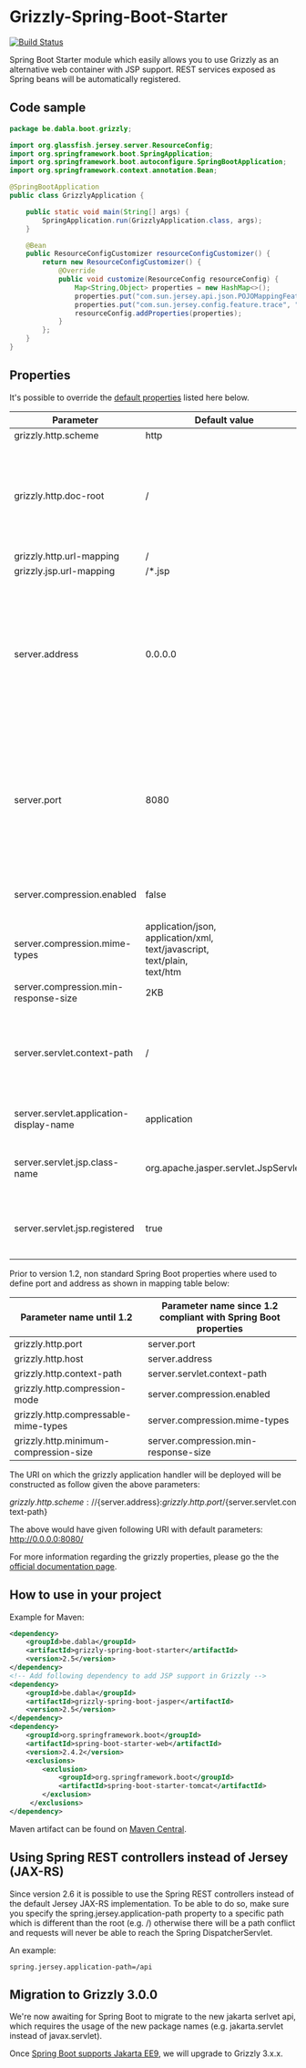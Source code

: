 # Grizzly-Spring-Boot-Starter
[![Build Status](https://travis-ci.org/dabla/grizzly-spring-boot-starter.svg?branch=master)](https://travis-ci.org/dabla/grizzly-spring-boot-starter)

Spring Boot Starter module which easily allows you to use Grizzly as an alternative web container with JSP support.  REST services exposed as Spring beans will be automatically registered.

## Code sample
```java
package be.dabla.boot.grizzly;

import org.glassfish.jersey.server.ResourceConfig;
import org.springframework.boot.SpringApplication;
import org.springframework.boot.autoconfigure.SpringBootApplication;
import org.springframework.context.annotation.Bean;

@SpringBootApplication
public class GrizzlyApplication {

    public static void main(String[] args) {
        SpringApplication.run(GrizzlyApplication.class, args);
    }

    @Bean
    public ResourceConfigCustomizer resourceConfigCustomizer() {
        return new ResourceConfigCustomizer() {
            @Override
            public void customize(ResourceConfig resourceConfig) {
                Map<String,Object> properties = new HashMap<>();
                properties.put("com.sun.jersey.api.json.POJOMappingFeature", "true");
                properties.put("com.sun.jersey.config.feature.trace", "ALL");
                resourceConfig.addProperties(properties);
            }
        };
    }
}
```

## Properties

It's possible to override the [default properties](https://docs.spring.io/spring-boot/docs/current/reference/html/common-application-properties.html) listed here below.

| Parameter | Default value | Description |
| --- | --- | --- |
| grizzly.http.scheme                     | http | http / https |
| grizzly.http.doc-root                   | / | Physical location where grizzly will find it's contents (e.g. *.html or *.jsp files). |
| grizzly.http.url-mapping                | / | |
| grizzly.jsp.url-mapping                 | /*.jsp | |
| server.address                          | 0.0.0.0 | The network host to which the grizzly network listener will bind. If not user specified, it will bind to 0.0.0.0 (default value). |
| server.port                             | 8080 | The network port to which the grizzly network will bind. If not user specified, it will bind to port 8080 (default value). |
| server.compression.enabled              | false | By default compression mode is disabled. |
| server.compression.mime-types           | application/json,<br/>application/xml,<br/>text/javascript,<br/>text/plain,<br/>text/htm | |
| server.compression.min-response-size    | 2KB | |
| server.servlet.context-path             | / | Context path is part of the URI on which the application handler will be deployed. |
| server.servlet.application-display-name | application | Display name of the application. |
| server.servlet.jsp.class-name           | org.apache.jasper.servlet.JspServlet | Class name of the servlet to use for JSPs. |
| server.servlet.jsp.registered           | true | Whether the JSP servlet has to be registered or not. |

Prior to version 1.2, non standard Spring Boot properties where used to define port and address as shown in mapping table below:

| Parameter name until 1.2 | Parameter name since 1.2 compliant with Spring Boot properties |
| --- | --- |
| grizzly.http.port | server.port |
| grizzly.http.host | server.address |
| grizzly.http.context-path | server.servlet.context-path |
| grizzly.http.compression-mode | server.compression.enabled |
| grizzly.http.compressable-mime-types | server.compression.mime-types |
| grizzly.http.minimum-compression-size | server.compression.min-response-size |

The URI on which the grizzly application handler will be deployed will be constructed as follow given the above parameters:

${grizzly.http.scheme}://${server.address}:${grizzly.http.port}/${server.servlet.context-path}

The above would have given following URI with default parameters: http://0.0.0.0:8080/

For more information regarding the grizzly properties, please go the the [official documentation page](https://javaee.github.io/grizzly/httpserverframework.html).

## How to use in your project

Example for Maven:
```xml
<dependency>
    <groupId>be.dabla</groupId>
    <artifactId>grizzly-spring-boot-starter</artifactId>
    <version>2.5</version>
</dependency>
<!-- Add following dependency to add JSP support in Grizzly -->
<dependency>
    <groupId>be.dabla</groupId>
    <artifactId>grizzly-spring-boot-jasper</artifactId>
    <version>2.5</version>
</dependency>
<dependency>
    <groupId>org.springframework.boot</groupId>
    <artifactId>spring-boot-starter-web</artifactId>
    <version>2.4.2</version>
    <exclusions>
        <exclusion>
            <groupId>org.springframework.boot</groupId>
            <artifactId>spring-boot-starter-tomcat</artifactId>
        </exclusion>
     </exclusions>
</dependency>
```

Maven artifact can be found on [Maven Central](https://mvnrepository.com/artifact/be.dabla/grizzly-spring-boot-starter).

## Using Spring REST controllers instead of Jersey (JAX-RS)

Since version 2.6 it is possible to use the Spring REST controllers instead of the default Jersey JAX-RS implementation.
To be able to do so, make sure you specify the spring.jersey.application-path property to a specific path which is
different than the root (e.g. /) otherwise there will be a path conflict and requests will never be able to reach the
Spring DispatcherServlet.

An example:

```
spring.jersey.application-path=/api
```

## Migration to Grizzly 3.0.0

We're now awaiting for Spring Boot to migrate to the new jakarta serlvet api,
which requires the usage of the new package names (e.g. jakarta.servlet instead of javax.servlet).

Once [Spring Boot supports Jakarta EE9](https://github.com/spring-projects/spring-framework/issues/25354), we will upgrade to Grizzly 3.x.x.